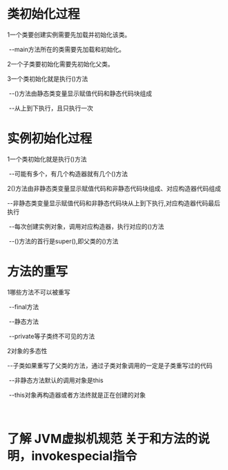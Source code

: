 # 类初始化过程

1一个类要创建实例需要先加载并初始化该类。

​	--main方法所在的类需要先加载和初始化。

2一个子类要初始化需要先初始化父类。

3一个类初始化就是执行<clinit>()方法

​	--<clinit>()方法由静态类变量显示赋值代码和静态代码块组成

​	--从上到下执行，且只执行一次

# 实例初始化过程

1一个类初始化就是执行<init>()方法

​	--可能有多个，有几个构造器就有几个<init>()方法

2<init>()方法由非静态类变量显示赋值代码和非静态代码块组成、对应构造器代码组成

​	--非静态类变量显示赋值代码和非静态代码块从上到下执行,对应构造器代码最后执行

​	--每次创建实例对象，调用对应构造器，执行对应的<init>()方法

​	--<init>()方法的首行是super(),即父类的<init>()方法

# 方法的重写

1哪些方法不可以被重写

​	--final方法

​	--静态方法

​	--private等子类终不可见的方法

2对象的多态性

​	--子类如果重写了父类的方法，通过子类对象调用的一定是子类重写过的代码

​	--非静态方法默认的调用对象是this

​	--this对象再构造器或者<init>方法终就是正在创建的对象

​	

# 了解 JVM虚拟机规范 关于<clinit>和<init>方法的说明，invokespecial指令